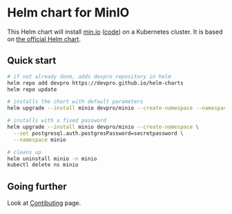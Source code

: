 # Helm chart for MinIO

This Helm chart will install [min.io](https://min.io/) ([code](https://github.com/minio/minio)) on a Kubernetes cluster.
It is based on [the official Helm chart](https://github.com/minio/minio/tree/master/helm/minio).

## Quick start

```bash
# if not already done, adds devpro repository in helm
helm repo add devpro https://devpro.github.io/helm-charts
helm repo update

# installs the chart with default parameters
helm upgrade --install minio devpro/minio --create-namespace --namespace minio

# installs with a fixed password
helm upgrade --install minio devpro/minio --create-namespace \
  --set postgresql.auth.postgresPassword=secretpassword \
  --namespace minio

# cleans up
helm uninstall minio -n minio
kubectl delete ns minio
```

## Going further

Look at [Contibuting](CONTRIBUTING.md) page.
